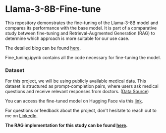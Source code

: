 # Llama-3-8B-Fine-tune

This repository demonstrates the fine-tuning of the Llama-3-8B model and compares its performance with the base model. It is part of a comparative study between fine-tuning and Retrieval-Augmented Generation (RAG) to determine which approach is more suitable for our use case.

The detailed blog can be found [here](https://medium.com/@siddheshraw/389554dd1f64).


Fine_tuning.ipynb contains all the code necessary for fine-tuning the model.


### Dataset
For this project, we will be using publicly available medical data. This dataset is structured as prompt-completion pairs, where users ask medical questions and receive relevant responses from doctors. ([Data Source](https://github.com/Kent0n-Li/ChatDoctor/blob/main/README.md))

You can access the fine-tuned model on Hugging Face via this [link](https://huggingface.co/Sid404/Llama-3-8B-bnb-4bit-medical_LoRA/tree/main).


For questions or feedback about the project, don't hesitate to reach out to me on [LinkedIn](https://www.linkedin.com/in/siddhesh-sreedar/).


**The RAG implementation for this study can be found [here](https://github.com/Siddhesh19991/RAG_Medical_Data).**
